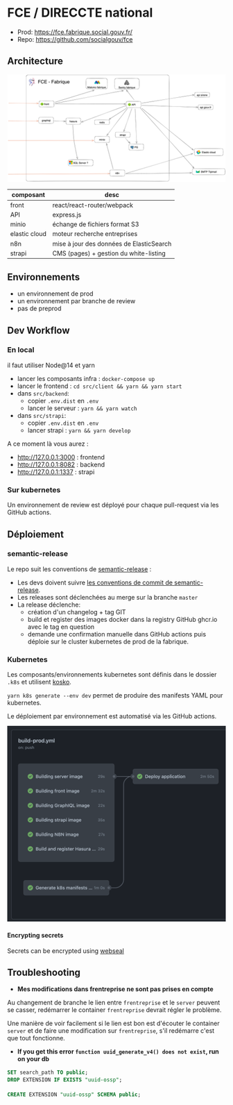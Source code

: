 # FCE / DIRECCTE national

- Prod: https://fce.fabrique.social.gouv.fr/
- Repo: https://github.com/socialgouv/fce

## Architecture

![architecture](./architecture.png)

| composant     | desc                                     |
| ------------- | ---------------------------------------- |
| front         | react/react-router/webpack               |
| API           | express.js                               |
| minio         | échange de fichiers format S3            |
| elastic cloud | moteur recherche entreprises             |
| n8n           | mise à jour des données de ElasticSearch |
| strapi        | CMS (pages) + gestion du white-listing   |

## Environnements

- un environnement de prod
- un environnement par branche de review
- pas de preprod

## Dev Workflow

### En local

il faut utiliser Node@14 et yarn

- lancer les composants infra : `docker-compose up`
- lancer le frontend : `cd src/client && yarn && yarn start`
- dans `src/backend`:
  - copier `.env.dist` en `.env`
  - lancer le serveur : `yarn && yarn watch`
- dans `src/strapi`:
  - copier `.env.dist` en `.env`
  - lancer strapi : `yarn && yarn develop`

A ce moment là vous aurez :

- http://127.0.0.1:3000 : frontend
- http://127.0.0.1:8082 : backend
- http://127.0.0.1:1337 : strapi

### Sur kubernetes

Un environnement de review est déployé pour chaque pull-request via les GitHub actions.

## Déploiement

### semantic-release

Le repo suit les conventions de [semantic-release](https://github.com/semantic-release/semantic-release) :

- Les devs doivent suivre [les conventions de commit de semantic-release](https://github.com/angular/angular/blob/main/CONTRIBUTING.md#-commit-message-format).
- Les releases sont déclenchées au merge sur la branche `master`
- La release déclenche:
  - création d'un changelog + tag GIT
  - build et register des images docker dans la registry GitHub ghcr.io avec le tag en question
  - demande une confirmation manuelle dans GitHub actions puis déploie sur le cluster kubernetes de prod de la fabrique.

### Kubernetes

Les composants/environnements kubernetes sont définis dans le dossier `.k8s` et utilisent [kosko](https://kosko.dev).

`yarn k8s generate --env dev` permet de produire des manifests YAML pour kubernetes.

Le déploiement par environnement est automatisé via les GitHub actions.

![deploiement](./deployment.png)

#### Encrypting secrets

Secrets can be encrypted using [webseal](https://socialgouv.github.io/sre-tools)

## Troubleshooting

- **Mes modifications dans frentreprise ne sont pas prises en compte**

Au changement de branche le lien entre `frentreprise` et le `server` peuvent se casser, redémarrer le container `frentreprise` devrait régler le problème.

Une manière de voir facilement si le lien est bon est d'écouter le container `server` et de faire une modification sur `frentreprise`, s'il redémarre c'est que tout fonctionne.

- **If you get this error `function uuid_generate_v4() does not exist`, run on your db**

```sql
SET search_path TO public;
DROP EXTENSION IF EXISTS "uuid-ossp";

CREATE EXTENSION "uuid-ossp" SCHEMA public;
```

